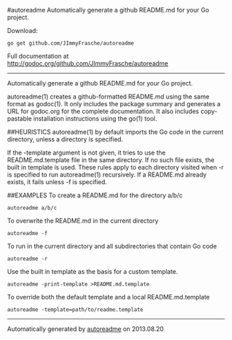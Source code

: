 #autoreadme
Automatically generate a github README.md for your Go project.

Download:
```shell
go get github.com/JImmyFrasche/autoreadme
```


Full documentation at http://godoc.org/github.com/JImmyFrasche/autoreadme

* * *
Automatically generate a github README.md for your Go project.

autoreadme(1) creates a github-formatted README.md using the same format as godoc(1).
It only includes the package summary and generates a URL for godoc.org for the complete
documentation. It also includes copy-pastable installation instructions using the go(1) tool.

##HEURISTICS
autoreadme(1) by default imports the Go code in the current directory, unless a directory is specified.

If the -template argument is not given, it tries to use the README.md.template file in the same
directory. If no such file exists, the built in template is used. These rules apply to each
directory visited when -r is specified to run autoreadme(1) recursively. If a README.md already
exists, it fails unless -f is specified.

##EXAMPLES
To create a README.md for the directory a/b/c

```
autoreadme a/b/c
```

To overwrite the README.md in the current directory

```
autoreadme -f
```

To run in the current directory and all subdirectories that contain
Go code

```
autoreadme -r
```

Use the built in template as the basis for a custom template.

```
autoreadme -print-template >README.md.template
```

To override both the default template and a local README.md.template

```
autoreadme -template=path/to/readme.template
```



* * *
Automatically generated by [autoreadme](https://github.com/JImmyFrasche/autoreadme) on 2013.08.20

